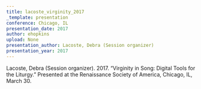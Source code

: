 ```yaml
---
title: lacoste_virginity_2017
_template: presentation
conference: Chicago, IL
presentation_date: 2017
author: ehopkins
upload: None
presentation_author: Lacoste, Debra (Session organizer)
presentation_year: 2017
---
```

Lacoste, Debra (Session organizer). 2017. “Virginity in Song: Digital Tools for the Liturgy.” Presented at the Renaissance Society of America, Chicago, IL, March 30.